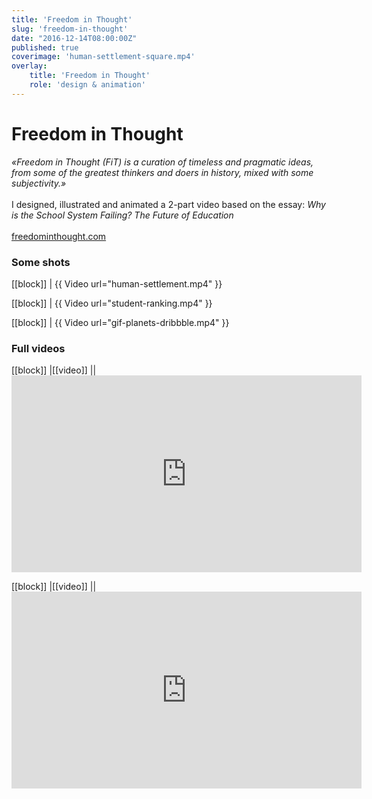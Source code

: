 ```yaml
---
title: 'Freedom in Thought'
slug: 'freedom-in-thought'
date: "2016-12-14T08:00:00Z"
published: true
coverimage: 'human-settlement-square.mp4'
overlay:
    title: 'Freedom in Thought'
    role: 'design & animation'
---
```


# Freedom in Thought

<p class="work-description">
<i>«Freedom in Thought (FiT) is a curation of timeless and pragmatic ideas, from some of the greatest thinkers and doers in history, mixed with some subjectivity.»</i><br>
<br>
I designed, illustrated and animated a 2-part video based on the essay: <em>Why is the School System Failing? The Future of Education</em><br>
<br>
<a href="https://www.freedominthought.com/">freedominthought.com</a>
</p>

### Some shots

[[block]]
| {{ Video url="human-settlement.mp4" }}

[[block]]
| {{ Video url="student-ranking.mp4" }}

[[block]]
| {{ Video url="gif-planets-dribbble.mp4" }}

### Full videos

[[block]]
|[[video]]
|| <iframe width="560" height="315" src="https://www.youtube.com/embed/-J9AwPBrJog?rel=0&amp;showinfo=0" frameborder="0" allow="autoplay; encrypted-media" allowfullscreen></iframe>

[[block]]
|[[video]]
|| <iframe width="560" height="315" src="https://www.youtube.com/embed/ddPA56gVxz0?rel=0&amp;showinfo=0" frameborder="0" allow="autoplay; encrypted-media" allowfullscreen></iframe>
